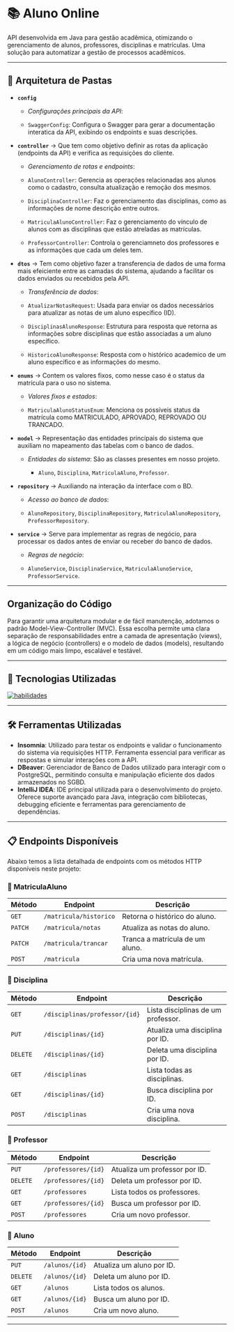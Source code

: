 # 📚 **Aluno Online**

API desenvolvida em Java para gestão acadêmica, otimizando o gerenciamento de  alunos, professores, disciplinas e matrículas. Uma solução para automatizar a gestão de processos acadêmicos. 

---

## 📂 **Arquitetura de Pastas**

- **`config`**
  
  - *Configurações principais da API*:
    
  - `SwaggerConfig`: Configura o Swagger para gerar a documentação interatica da API, exibindo os endpoints e suas descrições.

- **`controller`** -> Que tem como objetivo definir as rotas da aplicação (endpoints da API) e verifica as requisições do cliente.
  
  - *Gerenciamento de rotas e endpoints*:
    
  - `AlunoController`: Gerencia as operações relacionadas aos alunos como o cadastro, consulta atualização e remoção dos mesmos. 
  - `DisciplinaController`: Faz o gerenciamento das disciplinas, como as informações de nome descrição entre outros.  
  - `MatriculaAlunoController`: Faz o gerenciamento do vínculo de alunos com as disciplinas que estão atreladas as matrículas.  
  - `ProfessorController`: Controla o gerenciamneto dos professores e as informações que cada um deles tem.

- **`dtos`** -> Tem como objetivo fazer a transferencia de dados de uma forma mais efeiciente entre as camadas do sistema, ajudando a facilitar os dados enviados ou recebidos pela API.
  
  -  *Transferência de dados*:
    
  - `AtualizarNotasRequest`: Usada para enviar os dados necessários para atualizar as notas de um aluno específico (ID).  
  - `DisciplinasAlunoResponse`: Estrutura para resposta que retorna as informações sobre disciplinas que estão associadas a um aluno específico.  
  - `HistoricoAlunoResponse`: Resposta com o histórico academico de um aluno específico e as informações do mesmo.

- **`enums`**  -> Contem os valores fixos, como nesse caso é o status da matrícula para o uso no sistema.
  
  -  *Valores fixos e estados*:
    
  - `MatriculaAlunoStatusEnum`: Menciona os possíveis status da matrícula como MATRICULADO, APROVADO, REPROVADO OU TRANCADO.

- **`model`**  -> Representação das entidades principais do sistema que auxiliam no mapeamento das tabelas com o banco de dados.
  
  -  *Entidades do sistema*: São as classes presentes em nosso projeto.
    
     - `Aluno`, `Disciplina`, `MatriculaAluno`, `Professor`.

- **`repository`** -> Auxiliando na interação da interface com o BD.
  
  - *Acesso ao banco de dados*:
    
  - `AlunoRepository`, `DisciplinaRepository`, `MatriculaAlunoRepository`, `ProfessorRepository`.

- **`service`** -> Serve para implementar as regras de negócio, para processar os dados antes de enviar ou receber do banco de dados.
  
  - *Regras de negócio*:
    
  - `AlunoService`, `DisciplinaService`, `MatriculaAlunoService`, `ProfessorService`.

---

## Organização do Código

Para garantir uma arquitetura modular e de fácil manutenção, adotamos o padrão Model-View-Controller (MVC). Essa escolha permite uma clara separação de responsabilidades entre a camada de apresentação (views), a lógica de negócio (controllers) e o modelo de dados (models), resultando em um código mais limpo, escalável e testável.

---

## 🚀 **Tecnologias Utilizadas**

[![habilidades](https://skillicons.dev/icons?i=java,mysql,idea,spring)](skillicons.dev)

---


## 🛠 Ferramentas Utilizadas

- **Insomnia**: Utilizado para testar os endpoints e validar o funcionamento do sistema via requisições HTTP. Ferramenta essencial para verificar as respostas e simular interações com a API.
- **DBeaver**: Gerenciador de Banco de Dados utilizado para interagir com o PostgreSQL, permitindo consulta e manipulação eficiente dos dados armazenados no SGBD.
- **IntelliJ IDEA**: IDE principal utilizada para o desenvolvimento do projeto. Oferece suporte avançado para Java, integração com bibliotecas, debugging eficiente e ferramentas para gerenciamento de dependências.
  
--- 

## 📋 Endpoints Disponíveis

Abaixo temos a lista detalhada de endpoints com os métodos HTTP disponíveis neste projeto:

### 📂 MatriculaAluno
| Método | Endpoint             | Descrição                          |
|--------|----------------------|------------------------------------|
| `GET`  | `/matricula/historico` | Retorna o histórico do aluno.       |
| `PATCH`| `/matricula/notas`     | Atualiza as notas do aluno.         |
| `PATCH`| `/matricula/trancar`   | Tranca a matrícula de um aluno.     |
| `POST` | `/matricula`           | Cria uma nova matrícula.            |

### 📂 Disciplina
| Método | Endpoint                     | Descrição                          |
|--------|------------------------------|------------------------------------|
| `GET`  | `/disciplinas/professor/{id}` | Lista disciplinas de um professor. |
| `PUT`  | `/disciplinas/{id}`           | Atualiza uma disciplina por ID.    |
| `DELETE`| `/disciplinas/{id}`          | Deleta uma disciplina por ID.      |
| `GET`  | `/disciplinas`                | Lista todas as disciplinas.        |
| `GET`  | `/disciplinas/{id}`           | Busca disciplina por ID.           |
| `POST` | `/disciplinas`                | Cria uma nova disciplina.          |

### 📂 Professor
| Método | Endpoint                   | Descrição                          |
|--------|----------------------------|------------------------------------|
| `PUT`  | `/professores/{id}`        | Atualiza um professor por ID.      |
| `DELETE`| `/professores/{id}`       | Deleta um professor por ID.        |
| `GET`  | `/professores`             | Lista todos os professores.        |
| `GET`  | `/professores/{id}`        | Busca um professor por ID.         |
| `POST` | `/professores`             | Cria um novo professor.            |

### 📂 Aluno
| Método | Endpoint                   | Descrição                          |
|--------|----------------------------|------------------------------------|
| `PUT`  | `/alunos/{id}`        | Atualiza um aluno por ID.               |
| `DELETE`| `/alunos/{id}`       | Deleta um aluno por ID.                 |
| `GET`  | `/alunos`             | Lista todos os alunos.                  |
| `GET`  | `/alunos/{id}`        | Busca um aluno por ID.                  |
| `POST` | `/alunos`             | Cria um novo aluno.                     |

---



